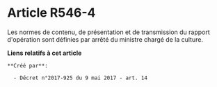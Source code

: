 # Article R546-4

Les normes de contenu, de présentation et de transmission du rapport d'opération sont définies par arrêté du ministre chargé
de la culture.

**Liens relatifs à cet article**

	**Créé par**:

	  - Décret n°2017-925 du 9 mai 2017 - art. 14
